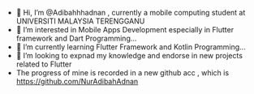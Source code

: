 - 👋 Hi, I’m @Adibahhhadnan , currently a mobile computing student at UNIVERSITI MALAYSIA TERENGGANU
- 👀 I’m interested in Mobile Apps Development especially in Flutter framework and Dart Programming...
- 🌱 I’m currently learning Flutter Framework and Kotlin Programming...
- 💞️ I’m looking to expnad my knowledge and endorse in new projects related to Flutter 
- The progress of mine is recorded in a new github acc , which is https://github.com/NurAdibahAdnan

<!---
Adibahhhadnan/Adibahhhadnan is a ✨ special ✨ repository because its `README.md` (this file) appears on your GitHub profile.
You can click the Preview link to take a look at your changes.
--->
